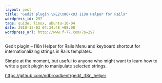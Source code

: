 ```yaml
--- 
layout: post
title: "Gedit plugin \xE2\x80\x93 I18n Helper for Rails"
wordpress_id: 297
tags: guide, linux, ubuntu-10-04
date: 2010-12-03 04:34:48 +08:00
wordpress_url: http://www.f-77.com/?p=297
---
```

Gedit plugin – I18n Helper for Rails
Menu and keyboard shortcut for internationalizing strings in Rails templates.

Simple at the moment, but useful to anyone who might want to learn how to write a gedit plugin to manipulate selected strings.

<a href="https://github.com/ndbroadbent/gedit_i18n_helper">https://github.com/ndbroadbent/gedit_i18n_helper</a>

